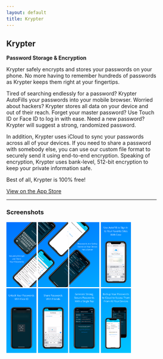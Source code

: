 ```yaml
---
layout: default
title: Krypter
---
```


## Krypter
**Password Storage & Encryption**

Krypter safely encrypts and stores your passwords on your phone. No more having to remember hundreds of passwords as Krypter keeps them right at your fingertips.

Tired of searching endlessly for a password? Krypter AutoFills your passwords into your mobile browser.
Worried about hackers? Krypter stores all data on your device and out of their reach.
Forget your master password? Use Touch ID or Face ID to log in with ease.
Need a new password? Krypter will suggest a strong, randomized password.

In addition, Krypter uses iCloud to sync your passwords across all of your devices.
If you need to share a password with somebody else, you can use our custom file format to securely send it using end-to-end encryption.
Speaking of encryption, Krypter uses bank-level, 512-bit encryption to keep your private information safe.

Best of all, Krypter is 100% free!

[View on the App Store](https://apps.apple.com/us/app/id1523774990)

* * *

### Screenshots

<html>
<style>
* {
  box-sizing: border-box;
}

/* Create two equal columns that floats next to each other */
.column {
  float: left;
  width: 100%;
  padding: 25px;
}

.column img {
  margin-top: 12px;
}
</style>
<body>

<!-- Photo Grid -->
<div class="row"> 
  <div class="column">
  <img src="screenshots/1:8.png" style="width:20%">
  <img src="screenshots/2:8.png" style="width:20%">
  <img src="screenshots/3:8.png" style="width:20%">
  <img src="screenshots/4:8.png" style="width:20%">
  </div>
  <div class="column">
  <img src="screenshots/5:8.png" style="width:20%">
  <img src="screenshots/6:8.png" style="width:20%">
  <img src="screenshots/7:8.png" style="width:20%">
  <img src="screenshots/8:8.png" style="width:20%">
  </div>
</div>
</body>
</html>
